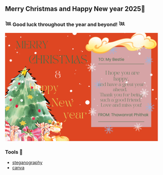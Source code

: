 ## Merry Christmas and Happy New year 2025🤶
### 𓆙 Good luck throughout the year and beyond! 𓆙
![Tong-card](./image/6530200657_e-card.png) 

### Tools 🎁
- [steganography](https://stylesuxx.github.io/steganography/)
- [canva](https://www.canva.com/)
